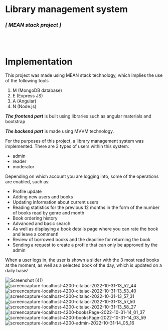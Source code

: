 # Library management system
<h3><i>[ MEAN stack project ]</i></h3>
<br>
<br>
<h1>Implementation</h1>

This project was made using MEAN stack technology, which implies the use of the following tools
<ol>
<li>M (MongoDB database)</li>
<li>E (Express JS)</li>
<li>A (Angular)</li>
<li>N (Node.js)</li>
</ol>

<b><i>The frontend part</i></b> is built using libraries such as angular materials and bootstrap

<b><i>The backend part</i></b> is made using MVVM technology.

For the purposes of this project, a library management system was implemented. There are 3 types of users within this system:
<ul>
<li>admin</li>
<li>reader</li>
<li>moderator</li>
</ul>
Depending on which account you are logging into, some of the operations are enabled, such as:
<ul>
<li>Profile update</li>
<li>Adding new users and books</li>
<li>Updating information about current users</li>
<li>Reading statistics for the previous 12 months in the form of the number of books read by genre and month</li>
<li>Book ordering history</li>
<li>Advanced and basic search</li>
<li>As well as displaying a book details page where you can rate the book and leave a comment!</li>
<li>Review of borrowed books and the deadline for returning the book</li>
<li>Sending a request to create a profile that can only be approved by the admin</li>
</ul>
When a user logs in, the user is shown a slider with the 3 most read books at the moment, as well as a selected book of the day, which is updated on a daily basis!



![Screenshot (41)](https://user-images.githubusercontent.com/92127059/199014987-50d49887-dcec-4796-a3ee-927dd9f15ca5.png)
![screencapture-localhost-4200-citalac-2022-10-31-13_52_44](https://user-images.githubusercontent.com/92127059/199015021-ee0fcb58-a302-4a44-bc99-84e322383cec.png)
![screencapture-localhost-4200-citalac-2022-10-31-13_53_40](https://user-images.githubusercontent.com/92127059/199015039-e85dd7da-a369-4f01-b011-a2defeaabddb.png)
![screencapture-localhost-4200-citalac-2022-10-31-13_57_31](https://user-images.githubusercontent.com/92127059/199015049-f8a9ed85-27e2-4f6c-ab46-b4a9ce0e08ee.png)
![screencapture-localhost-4200-citalac-2022-10-31-13_57_50](https://user-images.githubusercontent.com/92127059/199015067-87ad3e96-f658-4d5a-95a8-8f08839b466c.png)
![screencapture-localhost-4200-citalac-2022-10-31-13_58_27](https://user-images.githubusercontent.com/92127059/199015083-6ef51f3c-aa56-45ea-ad4d-610820070e6a.png)
![screencapture-localhost-4200-booksPage-2022-10-31-14_01_37](https://user-images.githubusercontent.com/92127059/199015105-f03d4a24-77a3-42a1-bed6-af18a70f9e67.png)
![screencapture-localhost-4200-booksPage-2022-10-31-14_03_59](https://user-images.githubusercontent.com/92127059/199015136-b2f939e5-ac6b-4468-8b29-c1bb7124cc78.png)
![screencapture-localhost-4200-admin-2022-10-31-14_05_16](https://user-images.githubusercontent.com/92127059/199015150-85ed244b-c609-4fdc-834e-0aa079802cae.png)
